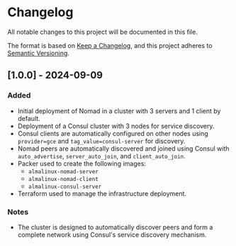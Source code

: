 # Changelog
All notable changes to this project will be documented in this file.

The format is based on [Keep a Changelog](https://keepachangelog.com/en/1.0.0/),
and this project adheres to [Semantic Versioning](https://semver.org/spec/v2.0.0.html).

## [1.0.0] - 2024-09-09
### Added
- Initial deployment of Nomad in a cluster with 3 servers and 1 client by default.
- Deployment of a Consul cluster with 3 nodes for service discovery.
- Consul clients are automatically configured on other nodes using `provider=gce` and `tag_value=consul-server` for discovery.
- Nomad peers are automatically discovered and joined using Consul with `auto_advertise`, `server_auto_join`, and `client_auto_join`.
- Packer used to create the following images:
  - `almalinux-nomad-server`
  - `almalinux-nomad-client`
  - `almalinux-consul-server`
- Terraform used to manage the infrastructure deployment.

### Notes
- The cluster is designed to automatically discover peers and form a complete network using Consul's service discovery mechanism.
